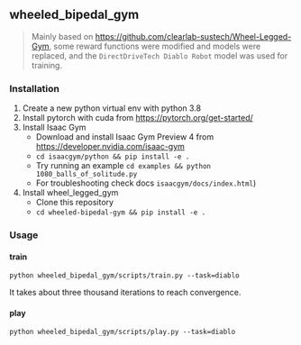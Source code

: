 ## wheeled_bipedal_gym

> Mainly based on https://github.com/clearlab-sustech/Wheel-Legged-Gym, some reward functions were modified and models were replaced, and the `DirectDriveTech Diablo Robot` model was used for training.

### Installation

1. Create a new python virtual env with python 3.8 
2. Install pytorch with cuda from https://pytorch.org/get-started/
3. Install Isaac Gym
   - Download and install Isaac Gym Preview 4 from https://developer.nvidia.com/isaac-gym
   - `cd isaacgym/python && pip install -e .`
   - Try running an example `cd examples && python 1080_balls_of_solitude.py`
   - For troubleshooting check docs `isaacgym/docs/index.html`)
4. Install wheel_legged_gym
   - Clone this repository
   - `cd wheeled-bipedal-gym && pip install -e .`

### Usage

#### train

```
python wheeled_bipedal_gym/scripts/train.py --task=diablo
```

It takes about three thousand iterations to reach convergence.

#### play

```
python wheeled_bipedal_gym/scripts/play.py --task=diablo
```


